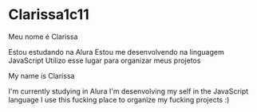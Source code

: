 # Clarissa1c11
Meu nome é Clarissa

Estou estudando na Alura
Estou me desenvolvendo na linguagem JavaScript
Utilizo esse lugar para organizar meus projetos

My name is Clarissa

I'm currently studying in Alura
I'm desenvolving my self in the JavaScript language
I use this fucking place to organize my fucking projects :)
